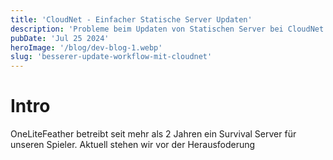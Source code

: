 ```yaml
---
title: 'CloudNet - Einfacher Statische Server Updaten'
description: 'Probleme beim Updaten von Statischen Server bei CloudNet ? Templates sind deine Lösung beim Updaten!'
pubDate: 'Jul 25 2024'
heroImage: '/blog/dev-blog-1.webp'
slug: 'besserer-update-workflow-mit-cloudnet'
---
```


# Intro
OneLiteFeather betreibt seit mehr als 2 Jahren ein Survival Server für unseren Spieler. Aktuell stehen wir vor der Herausfoderung 
